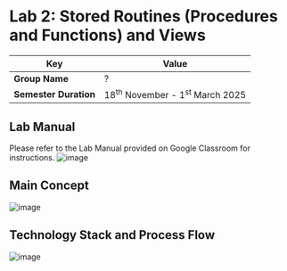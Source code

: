 # Lab 2: Stored Routines (Procedures and Functions) and Views

| **Key**| Value |
|---------------|---------------------------------------------------------|
| **Group Name**| ? |
| **Semester Duration**| 18<sup>th</sup> November - 1<sup>st</sup> March 2025 |

## Lab Manual

Please refer to the Lab Manual provided on Google Classroom for instructions.
![image](https://github.com/user-attachments/assets/e587f2ee-00fa-4633-a137-730898c3c199)

## Main Concept

![image](https://github.com/user-attachments/assets/69a3c59d-a2d3-4c06-b5bf-f7b0be9e06f4)

## Technology Stack and Process Flow

![image](https://github.com/user-attachments/assets/73ecb8a1-4fc5-4f44-aea0-dc537aa6ff72)
